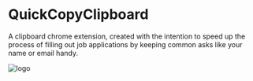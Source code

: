 # QuickCopyClipboard
A clipboard chrome extension, created with the intention to speed up the process of filling out job applications by keeping common asks like your name or email handy.

![logo](https://github.com/DevinKlepp/QuickCopyClipboard/assets/33706676/1317dbe9-d0fb-4c3b-a0fc-df0e5d82c73f)
